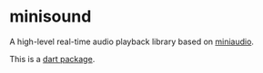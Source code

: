 # minisound
A high-level real-time audio playback library based on [miniaudio](https://miniaud.io).

This is a [dart package](https://pub.dev/packages/minisound).

